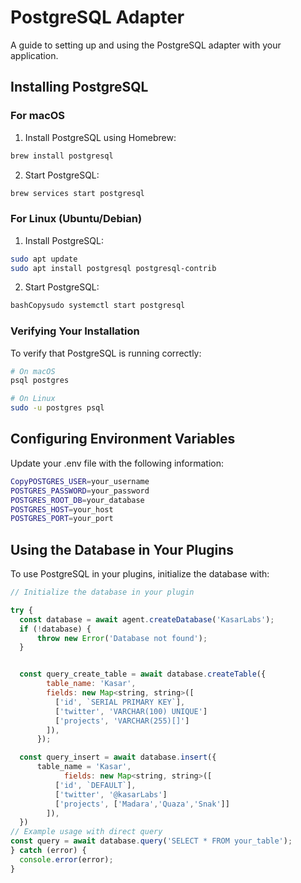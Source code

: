 # PostgreSQL Adapter

A guide to setting up and using the PostgreSQL adapter with your application.

## Installing PostgreSQL

### For macOS

1. Install PostgreSQL using Homebrew:

```bash
brew install postgresql
```

2. Start PostgreSQL:

```bash
brew services start postgresql
```

### For Linux (Ubuntu/Debian)

1. Install PostgreSQL:

```bash
sudo apt update
sudo apt install postgresql postgresql-contrib
```

2. Start PostgreSQL:

```bash
bashCopysudo systemctl start postgresql
```

### Verifying Your Installation

To verify that PostgreSQL is running correctly:

```bash
# On macOS
psql postgres

# On Linux
sudo -u postgres psql
```

## Configuring Environment Variables

Update your .env file with the following information:

```bash
CopyPOSTGRES_USER=your_username
POSTGRES_PASSWORD=your_password
POSTGRES_ROOT_DB=your_database
POSTGRES_HOST=your_host
POSTGRES_PORT=your_port
```

## Using the Database in Your Plugins

To use PostgreSQL in your plugins, initialize the database with:

```js
// Initialize the database in your plugin

try {
  const database = await agent.createDatabase('KasarLabs');
  if (!database) {
      throw new Error('Database not found');
  }


  const query_create_table = await database.createTable({
        table_name: 'Kasar',
        fields: new Map<string, string>([
          ['id', `SERIAL PRIMARY KEY`],
          ['twitter', 'VARCHAR(100) UNIQUE']
          ['projects', 'VARCHAR(255)[]']
        ]),
      });

  const query_insert = await database.insert({
      table_name = 'Kasar',
            fields: new Map<string, string>([
          ['id', `DEFAULT`],
          ['twitter', '@kasarLabs']
          ['projects', ['Madara','Quaza','Snak']]
        ]),
  })
// Example usage with direct query
const query = await database.query('SELECT * FROM your_table');
} catch (error) {
  console.error(error);
}
```
